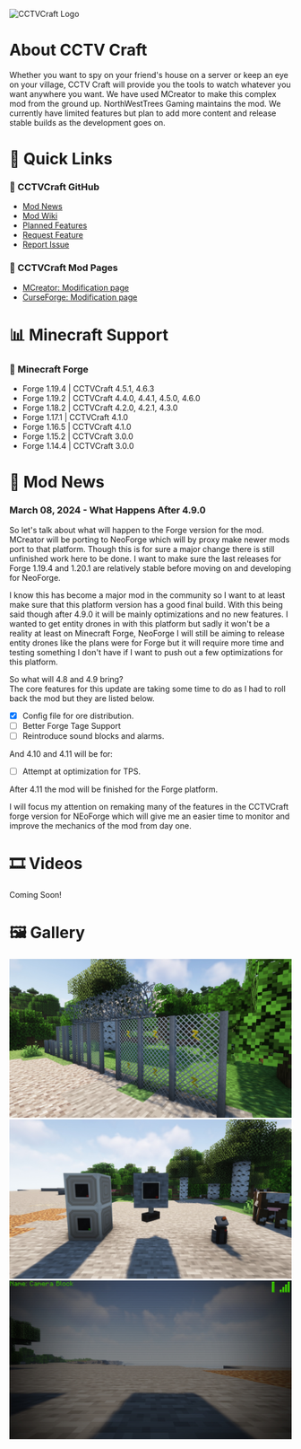 ![CCTVCraft Logo](https://github.com/northwesttrees-gaming/CCTVCraft-Forge/assets/47284617/f9bcc8ca-3834-4557-a2ca-5c67f44dad74)
# About CCTV Craft
Whether you want to spy on your friend's house on a server or keep an eye on your village, CCTV Craft will provide you the tools to watch whatever you want anywhere you want. We have used MCreator to make this complex mod from the ground up. NorthWestTrees Gaming maintains the mod. We currently have limited features but plan to add more content and release stable builds as the development goes on.

# 🔗 Quick Links
### 📑 CCTVCraft GitHub
- [Mod News](https://github.com/northwesttrees-gaming/CCTVCraft-Forge/wiki/News)
- [Mod Wiki](https://github.com/northwesttrees-gaming/CCTVCraft-Forge/wiki)
- [Planned Features](https://github.com/northwesttrees-gaming/CCTVCraft-Forge/wiki/Planned-Features)
- [Request Feature](https://github.com/northwesttrees-gaming/CCTVCraft-Forge/issues/new?assignees=&labels=New%2CFeature&projects=&template=feature-request.yml&title=%5BFeature%5D+%3Ctitle%3E)
- [Report Issue](https://github.com/northwesttrees-gaming/CCTVCraft-Forge/issues/new?assignees=&labels=New%2CBug&projects=&template=bug-report.yml&title=%5BBug%5D+%3Ctitle%3E)
### 🔗 CCTVCraft Mod Pages
- [MCreator: Modification page](https://mcreator.net/modification/61192/cctv-craft)  
- [CurseForge: Modification page](https://www.curseforge.com/minecraft/mc-mods/cctv-craft)

# 📊 Minecraft Support
### 🔨 Minecraft Forge
- Forge 1.19.4 | CCTVCraft 4.5.1, 4.6.3
- Forge 1.19.2 | CCTVCraft 4.4.0, 4.4.1, 4.5.0, 4.6.0
- Forge 1.18.2 | CCTVCraft 4.2.0, 4.2.1, 4.3.0
- Forge 1.17.1 | CCTVCraft 4.1.0
- Forge 1.16.5 | CCTVCraft 4.1.0
- Forge 1.15.2 | CCTVCraft 3.0.0
- Forge 1.14.4 | CCTVCraft 3.0.0

# 📰 Mod News
### March 08, 2024 - What Happens After 4.9.0
So let's talk about what will happen to the Forge version for the mod. 
MCreator will be porting to NeoForge which will by proxy make newer mods port to that platform.
Though this is for sure a major change there is still unfinished work here to be done.
I want to make sure the last releases for Forge 1.19.4 and 1.20.1 are relatively stable before moving on and developing for NeoForge.  
  
I know this has become a major mod in the community so I want to at least make sure that this platform version has a good final build.
With this being said though after 4.9.0 it will be mainly optimizations and no new features. I wanted to get entity drones in with this platform but sadly it won't be a reality at least on Minecraft Forge, NeoForge I will still be aiming to release entity drones like the plans were for Forge but it will require more time and testing something I don't have if I want to push out a few optimizations for this platform.

So what will 4.8 and 4.9 bring?  
The core features for this update are taking some time to do as I had to roll back the mod but they are listed below.
- [x] Config file for ore distribution.
- [ ] Better Forge Tage Support
- [ ] Reintroduce sound blocks and alarms.

And 4.10 and 4.11 will be for:
- [ ] Attempt at optimization for TPS.

After 4.11 the mod will be finished for the Forge platform.  
  
I will focus my attention on remaking many of the features in the CCTVCraft forge version for NEoForge which will give me an easier time to monitor and improve the mechanics of the mod from day one.

# 🎞 Videos
Coming Soon!

# 🖼 Gallery
![Image 1](https://github.com/northwesttrees-gaming/CCTV-Craft/blob/main/Pages/Images/electric_chain_fence.jpg)
![Image 2](https://github.com/northwesttrees-gaming/CCTV-Craft/blob/main/Pages/Images/cameras_and_jammer.jpg)
![Image 3](https://github.com/northwesttrees-gaming/CCTV-Craft/blob/main/Pages/Images/camera_view.jpg)
